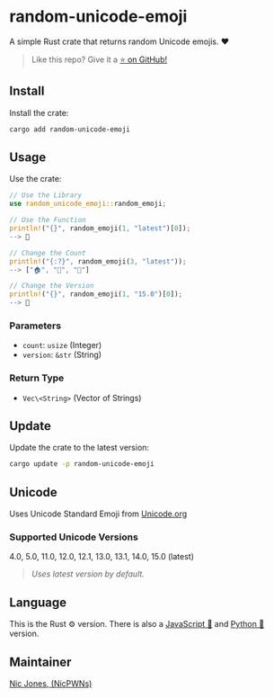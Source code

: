 # random-unicode-emoji

A simple Rust crate that returns random Unicode emojis. ❤️

> Like this repo? Give it a [⭐ on GitHub!](https://github.com/NicPWNs/random-unicode-emoji-rs)

## Install

Install the crate:

```bash
cargo add random-unicode-emoji
```

## Usage

Use the crate:

```rust
// Use the Library
use random_unicode_emoji::random_emoji;

// Use the Function
println!("{}", random_emoji(1, "latest")[0]);
--> 🍭

// Change the Count
println!("{:?}", random_emoji(3, "latest"));
--> ["🏠", "🥑", "👠"]

// Change the Version
println!("{}", random_emoji(1, "15.0")[0]);
--> 🐒
```

### Parameters

- `count`: `usize` (Integer)
- `version`: `&str` (String)

### Return Type

- `Vec\<String>` (Vector of Strings)

## Update

Update the crate to the latest version:

```bash
cargo update -p random-unicode-emoji
```

## Unicode

Uses Unicode Standard Emoji from [Unicode.org](https://www.unicode.org/Public/emoji/)

### Supported Unicode Versions

4.0, 5.0, 11.0, 12.0, 12.1, 13.0, 13.1, 14.0, 15.0 (latest)

> _Uses latest version by default._

## Language

This is the Rust ⚙️ version. There is also a [JavaScript 📜](https://github.com/NicPWNs/random-unicode-emoji) and [Python 🐍](https://github.com/NicPWNs/random-unicode-emoji-py) version.

## Maintainer

[Nic Jones, (NicPWNs)](https://github.com/NicPWNs)
